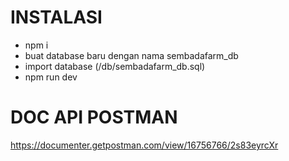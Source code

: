 # INSTALASI
- npm i
- buat database baru dengan nama sembadafarm_db
- import database (/db/sembadafarm_db.sql)
- npm run dev

# DOC API POSTMAN
https://documenter.getpostman.com/view/16756766/2s83eyrcXr